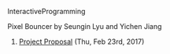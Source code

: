 InteractiveProgramming


Pixel Bouncer
by Seungin Lyu and Yichen Jiang
<br>

1. [Project Proposal](https://docs.google.com/document/d/1RazNDZ761jDrDj-v3TPxPdJwY7d9778ixBn97HTK4Ps/edit?usp=sharing) (Thu, Feb 23rd, 2017)
